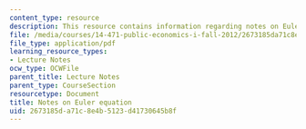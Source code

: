 ```yaml
---
content_type: resource
description: This resource contains information regarding notes on Euler equation.
file: /media/courses/14-471-public-economics-i-fall-2012/2673185da71c8e4b5123d41730645b8f_MIT14_471F12_euler.pdf
file_type: application/pdf
learning_resource_types:
- Lecture Notes
ocw_type: OCWFile
parent_title: Lecture Notes
parent_type: CourseSection
resourcetype: Document
title: Notes on Euler equation
uid: 2673185d-a71c-8e4b-5123-d41730645b8f
---
```

